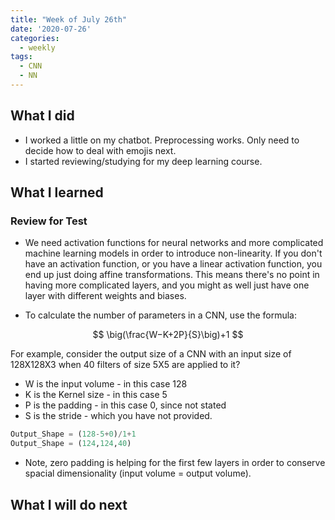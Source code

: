 ```yaml
---
title: "Week of July 26th"
date: '2020-07-26'
categories:
  - weekly
tags:
  - CNN
  - NN
---
```


## What I did

- I worked a little on my chatbot. Preprocessing works. Only need to decide how to deal with emojis next.
- I started reviewing/studying for my deep learning course. 

## What I learned

### Review for Test

- We need activation functions for neural networks and more complicated machine learning models in order to introduce non-linearity. If you don't have an activation function, or you have a linear activation function, you end up just doing affine transformations. This means there's no point in having more complicated layers, and you might as well just have one layer with different weights and biases.

- To calculate the number of parameters in a CNN, use the formula:

$$
\big(\frac{W−K+2P}{S}\big)+1
$$

For example, consider the output size of a CNN with an input size of 128X128X3 when 40 filters of size 5X5 are applied to it?

- W is the input volume - in this case 128
- K is the Kernel size - in this case 5
- P is the padding - in this case 0, since not stated
- S is the stride - which you have not provided.

```python
Output_Shape = (128-5+0)/1+1
Output_Shape = (124,124,40)
```

- Note, zero padding is helping for the first few layers in order to conserve spacial dimensionality (input volume = output volume).

## What I will do next

